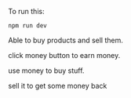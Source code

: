 To run this:

    npm run dev

Able to buy products and sell them.

click money button to earn money.

use money to buy stuff.

sell it to get some money back
